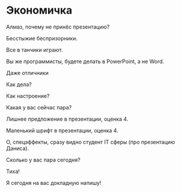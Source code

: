# Экономичка

Алмаз, почему не принёс презентацию?

Бесстыжие беспризорники.

Все в танчики играют.

Вы же программисты, будете делать в PowerPoint, а не Word.

Даже отличники

Как дела?

Как настроение?

Какая у вас сейчас пара?

Лишнее предложение в презентации, оценка 4.

Маленький шрифт в презентации, оценка 4.

О, спецэффекты, сразу видно студент IT сферы (про презентацию Даниса).

Сколько у вас пара сегодня?

Тиха!

Я сегодня на вас докладную напишу!
